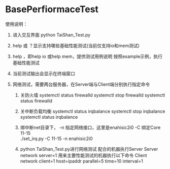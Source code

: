 # BasePerfiormaceTest
使用说明：
1. 进入交互界面
        python  TaiShan_Test.py
2. help 或 ？显示支持哪些基础性能测试(当前仅支持io和mem测试)
3. help <topic>，即help io 或help mem，提供测试用例说明
   按照example示例，执行基础性能测试

4. 当前测试输出会显示在终端窗口
5. 网络测试，需要两台服务器，在Server端与Client端分别执行指定命令
   1) 关防火墙
      systemctl status firewalld
      systemctl stop firewalld 
      systemctl status firewalld

   2) 关中断负载均衡
      systemctl status irqbalance
      systemctl stop irqbalance
      systemctl status irqbalance

   3) 绑中断net目录下，
      -n 指定网络接口，这里是enahisic2i0
      -C 绑定Core 11-15               
      ./set_irq.py -C 11-15 -n enahisic2i0 

   4) python TaiShan_Test.py进行网络测试
      配合的机器执行Server 
      Server
       network server=1
      用来主要性能测试的机器执行以下命令
      Client
      network client=1 host=ipaddr parallel=5 time=10 interval=1


